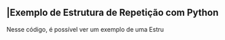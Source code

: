  ## |Exemplo de Estrutura de Repetição com Python 

   Nesse código, é possível ver um exemplo de uma Estru
 
